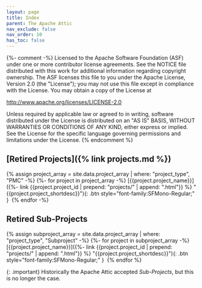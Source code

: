 ```yaml
---
layout: page
title: Index
parent: The Apache Attic
nav_exclude: false
nav_order: 10
has_toc: false
---
```

{%- comment -%}
Licensed to the Apache Software Foundation (ASF) under one or more
contributor license agreements.  See the NOTICE file distributed with
this work for additional information regarding copyright ownership.
The ASF licenses this file to you under the Apache License, Version 2.0
(the "License"); you may not use this file except in compliance with
the License.  You may obtain a copy of the License at

http://www.apache.org/licenses/LICENSE-2.0

Unless required by applicable law or agreed to in writing, software
distributed under the License is distributed on an "AS IS" BASIS,
WITHOUT WARRANTIES OR CONDITIONS OF ANY KIND, either express or implied.
See the License for the specific language governing permissions and
limitations under the License.
{% endcomment %}

## [Retired Projects]({% link projects.md %})

{% assign project_array = site.data.project_array |  where: "project_type", "PMC" -%}
{%- for project in project_array -%}
[{{project.project_name}}]({%- link {{project.project_id | prepend: "projects/" | append: ".html"}} %} "{{project.project_shortdesc}}"){: .btn style="font-family:SFMono-Regular;" }&nbsp;
{% endfor -%}

## Retired Sub-Projects

{% assign subproject_array = site.data.project_array |  where: "project_type", "Subproject" -%}
{%- for project in subproject_array -%}
[{{project.project_name}}]({%- link {{project.project_id | prepend: "projects/" | append: ".html"}} %} "{{project.project_shortdesc}}"){: .btn style="font-family:SFMono-Regular;" }&nbsp;
{% endfor %}

{: .important}
Historically the Apache Attic accepted *Sub-Projects*, but this is no longer the case.
